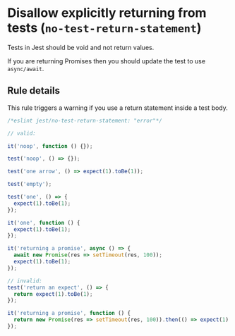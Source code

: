 # Disallow explicitly returning from tests (`no-test-return-statement`)

Tests in Jest should be void and not return values.

If you are returning Promises then you should update the test to use
`async/await`.

## Rule details

This rule triggers a warning if you use a return statement inside a test body.

```js
/*eslint jest/no-test-return-statement: "error"*/

// valid:

it('noop', function () {});

test('noop', () => {});

test('one arrow', () => expect(1).toBe(1));

test('empty');

test('one', () => {
  expect(1).toBe(1);
});

it('one', function () {
  expect(1).toBe(1);
});

it('returning a promise', async () => {
  await new Promise(res => setTimeout(res, 100));
  expect(1).toBe(1);
});

// invalid:
test('return an expect', () => {
  return expect(1).toBe(1);
});

it('returning a promise', function () {
  return new Promise(res => setTimeout(res, 100)).then(() => expect(1).toBe(1));
});
```
